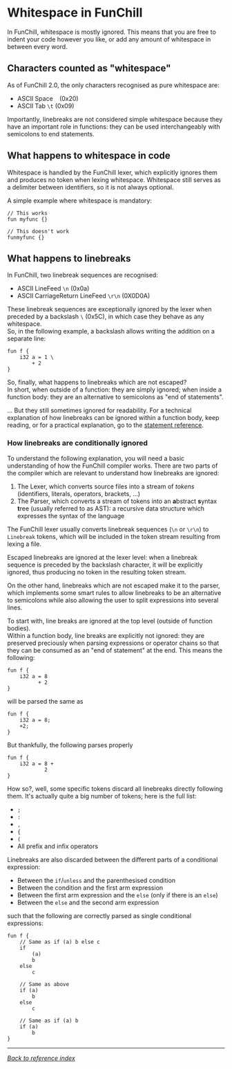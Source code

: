 # Whitespace in FunChill

In FunChill, whitespace is mostly ignored. This means that you are free to indent your code however you like, or add any amount of whitespace in between every word.

## Characters counted as "whitespace"

As of FunChill 2.0, the only characters recognised as pure whitespace are:

- ASCII Space ` ` (0x20)
- ASCII Tab   `\t` (0x09)

Importantly, linebreaks are not considered simple whitespace because they have an important role in functions: they can be used interchangeably with semicolons to end statements.

## What happens to whitespace in code

Whitespace is handled by the FunChill lexer, which explicitly ignores them and produces no token when lexing whitespace. Whitespace still serves as a delimiter between identifiers, so it is not always optional.

A simple example where whitespace is mandatory:
```
// This works
fun myfunc {}

// This doesn't work
funmyfunc {}
```

## What happens to linebreaks

In FunChill, two linebreak sequences are recognised:

- ASCII LineFeed `\n` (0x0a)
- ASCII CarriageReturn LineFeed `\r\n` (0X0D0A)

These linebreak sequences are exceptionally ignored by the lexer when preceded by a backslash `\` (0x5C), in which case they behave as any whitespace.  
So, in the following example, a backslash allows writing the addition on a separate line:
```
fun f {
    i32 a = 1 \
        + 2
}
```

So, finally, what happens to linebreaks which are not escaped?  
In short, when outside of a function: they are simply ignored; when inside a function body: they are an alternative to semicolons as "end of statements".

... But they still sometimes ignored for readability. For a technical explanation of how linebreaks can be ignored within a function body, keep reading, or for a practical explanation, go to the [statement reference](./statements.md#end-of-statements).

### How linebreaks are conditionally ignored

To understand the following explanation, you will need a basic understanding of how the FunChill compiler works. There are two parts of the compiler which are relevant to understand how linebreaks are ignored:

1. The Lexer, which converts source files into a stream of *tokens* (identifiers, literals, operators, brackets, ...)
2. The Parser, which converts a stream of tokens into an **a**bstract **s**yntax **t**ree (usually referred to as AST): a recursive data structure which expresses the syntax of the language

The FunChill lexer usually converts linebreak sequences (`\n` or `\r\n`) to `Linebreak` tokens, which will be included in the token stream resulting from lexing a file.

Escaped linebreaks are ignored at the lexer level: when a linebreak sequence is preceded by the backslash character, it will be explicitly ignored, thus producing no token in the resulting token stream.

On the other hand, linebreaks which are not escaped make it to the parser, which implements some smart rules to allow linebreaks to be an alternative to semicolons while also allowing the user to split expressions into several lines.

To start with, line breaks are ignored at the top level (outside of function bodies).  
Within a function body, line breaks are explicitly not ignored: they are preserved preciously when parsing expressions or operator chains so that they can be consumed as an "end of statement" at the end. This means the following:

```
fun f {
    i32 a = 8
          + 2
}
```

will be parsed the same as
```
fun f {
    i32 a = 8;
    +2;
}
```

But thankfully, the following parses properly
```
fun f {
    i32 a = 8 +
            2
}
```

How so?, well, some specific tokens discard all linebreaks directly following them. It's actually quite a big number of tokens; here is the full list:

- `;`
- `:`
- `,`
- `{`
- `(`
- All prefix and infix operators

Linebreaks are also discarded between the different parts of a conditional expression:

- Between the `if`/`unless` and the parenthesised condition
- Between the condition and the first arm expression
- Between the first arm expression and the `else` (only if there is an `else`)
- Between the `else` and the second arm expression

such that the following are correctly parsed as single conditional expressions:
```
fun f {
    // Same as if (a) b else c
    if
        (a)
        b
    else
        c

    // Same as above
    if (a)
        b
    else
        c

    // Same as if (a) b
    if (a)
        b
}
```

---

*[Back to reference index](./index.md)*
